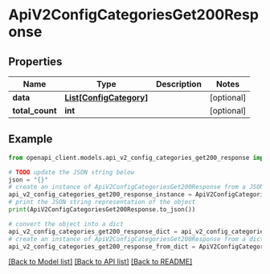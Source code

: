 # ApiV2ConfigCategoriesGet200Response


## Properties

Name | Type | Description | Notes
------------ | ------------- | ------------- | -------------
**data** | [**List[ConfigCategory]**](ConfigCategory.md) |  | [optional] 
**total_count** | **int** |  | [optional] 

## Example

```python
from openapi_client.models.api_v2_config_categories_get200_response import ApiV2ConfigCategoriesGet200Response

# TODO update the JSON string below
json = "{}"
# create an instance of ApiV2ConfigCategoriesGet200Response from a JSON string
api_v2_config_categories_get200_response_instance = ApiV2ConfigCategoriesGet200Response.from_json(json)
# print the JSON string representation of the object
print(ApiV2ConfigCategoriesGet200Response.to_json())

# convert the object into a dict
api_v2_config_categories_get200_response_dict = api_v2_config_categories_get200_response_instance.to_dict()
# create an instance of ApiV2ConfigCategoriesGet200Response from a dict
api_v2_config_categories_get200_response_from_dict = ApiV2ConfigCategoriesGet200Response.from_dict(api_v2_config_categories_get200_response_dict)
```
[[Back to Model list]](../README.md#documentation-for-models) [[Back to API list]](../README.md#documentation-for-api-endpoints) [[Back to README]](../README.md)


